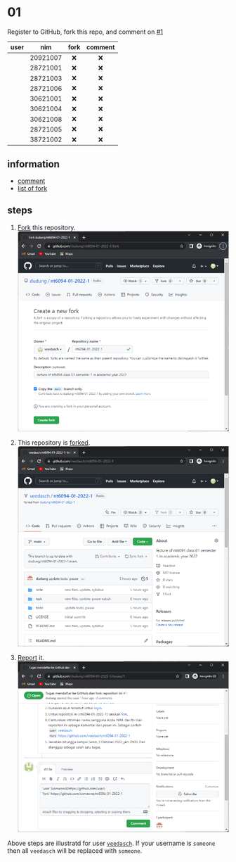# 01
Register to GitHub, fork this repo, and comment on [#1](https://github.com/dudung/nt6094-01-2022-1/issues/1)

user | nim | fork | comment
:-: | :-: | :-: | :-:
&nbsp; | 20921007 | :x: | :x:
&nbsp; | 28721001 | :x: | :x:
&nbsp; | 28721003 | :x: | :x:
&nbsp; | 28721006 | :x: | :x:
&nbsp; | 30621001 | :x: | :x:
&nbsp; | 30621004 | :x: | :x:
&nbsp; | 30621008 | :x: | :x:
&nbsp; | 28721005 | :x: | :x:
&nbsp; | 38721002 | :x: | :x:


## information
+ [comment](https://github.com/dudung/nt6094-01-2022-1/issues/1)
+ [list of fork](https://github.com/dudung/nt6094-01-2022-1/network/members)


## steps
1. [Fork](https://github.com/dudung/nt6094-01-2022-1/fork) this repository.<br>
  ![](fork-20221004-1022a.png)

2. This repository is [forked](https://github.com/veedasch/nt6094-01-2022-1).<br>
  ![](fork-20221004-1022b.png)

3. [Report](https://github.com/dudung/nt6094-01-2022-1/issues/1) it.<br>
  ![](fork-20221004-1110.png)

Above steps are illustratd for user [`veedasch`](https://github.com/veedashc). If your username is `someone` then all `veedasch` will be replaced with `someone`.
